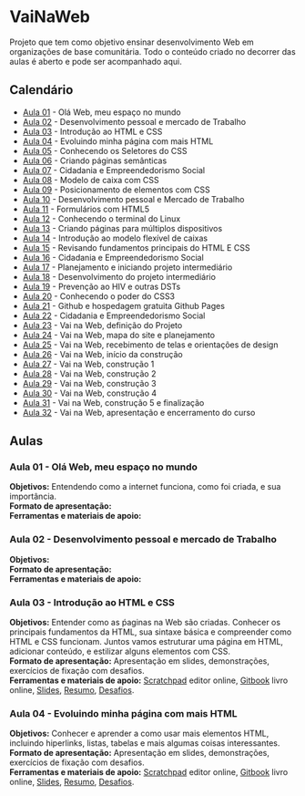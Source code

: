 # VaiNaWeb

Projeto que tem como objetivo ensinar desenvolvimento Web em organizações de base comunitária.
Todo o conteúdo criado no decorrer das aulas é aberto e pode ser acompanhado aqui. 

## Calendário

- [Aula 01](aulas/aula01/aula.md) - Olá Web, meu espaço no mundo
- [Aula 02](aulas/aula02/aula.md) - Desenvolvimento pessoal e mercado de Trabalho
- [Aula 03](aulas/aula03/aula.md) - Introdução ao HTML e CSS
- [Aula 04](aulas/aula04/aula.md) - Evoluindo minha página com mais HTML
- [Aula 05](aulas/aula05/aula.md) - Conhecendo os Seletores do CSS
- [Aula 06](aulas/aula06/aula.md) - Criando páginas semânticas
- [Aula 07](aulas/aula07/aula.md) - Cidadania e Empreendedorismo Social
- [Aula 08](aulas/aula08/aula.md) - Modelo de caixa com CSS
- [Aula 09](aulas/aula09/aula.md) - Posicionamento de elementos com CSS
- [Aula 10](aulas/aula10/aula.md) - Desenvolvimento pessoal e Mercado de Trabalho
- [Aula 11](aulas/aula11/aula.md) - Formulários com HTML5
- [Aula 12](aulas/aula12/aula.md) - Conhecendo o terminal do Linux
- [Aula 13](aulas/aula13/aula.md) - Criando páginas para múltiplos dispositivos
- [Aula 14](aulas/aula14/aula.md) - Introdução ao modelo flexível de caixas
- [Aula 15](aulas/aula15/aula.md) - Revisando fundamentos principais do HTML E CSS
- [Aula 16](aulas/aula16/aula.md) - Cidadania e Empreendedorismo Social
- [Aula 17](aulas/aula17/aula.md) - Planejamento e iniciando projeto intermediário
- [Aula 18](aulas/aula18/aula.md) - Desenvolvimento do projeto intermediário
- [Aula 19](aulas/aula19/aula.md) - Prevenção ao HIV e outras DSTs
- [Aula 20](aulas/aula20/aula.md) - Conhecendo o poder do CSS3
- [Aula 21](aulas/aula21/aula.md) - Github e hospedagem gratuita Github Pages
- [Aula 22](aulas/aula22/aula.md) - Cidadania e Empreendedorismo Social
- [Aula 23](aulas/aula23/aula.md) - Vai na Web, definição do Projeto
- [Aula 24](aulas/aula24/aula.md) - Vai na Web, mapa do site e planejamento
- [Aula 25](aulas/aula25/aula.md) - Vai na Web, recebimento de telas e orientações de design
- [Aula 26](aulas/aula26/aula.md) - Vai na Web, início da construção
- [Aula 27](aulas/aula27/aula.md) - Vai na Web, construção 1
- [Aula 28](aulas/aula28/aula.md) - Vai na Web, construção 2
- [Aula 29](aulas/aula29/aula.md) - Vai na Web, construção 3
- [Aula 30](aulas/aula30/aula.md) - Vai na Web, construção 4
- [Aula 31](aulas/aula31/aula.md) - Vai na Web, construção 5 e finalização
- [Aula 32](aulas/aula32/aula.md) - Vai na Web, apresentação e encerramento do curso

## Aulas

### Aula 01 - Olá Web, meu espaço no mundo

**Objetivos:** Entendendo como a internet funciona, como foi criada, e sua importância.<br>
**Formato de apresentação:** <br>
**Ferramentas e materiais de apoio:** <br>

### Aula 02 - Desenvolvimento pessoal e mercado de Trabalho

**Objetivos:** <br>
**Formato de apresentação:** <br>
**Ferramentas e materiais de apoio:** <br>

### Aula 03 - Introdução ao HTML e CSS

**Objetivos:** Entender como as ṕaginas na Web são criadas. Conhecer os principais fundamentos da HTML, sua sintaxe básica e compreender como HTML e CSS funcionam. Juntos vamos estruturar uma página em HTML, adicionar conteúdo, e estilizar alguns elementos com CSS.<br>
**Formato de apresentação:** Apresentação em slides, demonstrações, exercícios de fixação com desafios.<br>
**Ferramentas e materiais de apoio:** [Scratchpad](http://scratchpad.io/vainaweb) editor online, [Gitbook](https://vainaweb.gitbooks.io/primeiros-passos-web/) livro online, [Slides](http://slides.com/dalivieira/vainaweb-aula03), [Resumo](aulas/aula03/resumo.md), [Desafios](aulas/aula03/desafios.md).<br>

### Aula 04 - Evoluindo minha página com mais HTML

**Objetivos:** Conhecer e aprender a como usar mais elementos HTML, incluindo hiperlinks, listas, tabelas e mais algumas coisas interessantes.<br>
**Formato de apresentação:** Apresentação em slides, demonstrações, exercícios de fixação com desafios.<br>
**Ferramentas e materiais de apoio:** [Scratchpad](http://scratchpad.io/vainaweb) editor online, [Gitbook](https://vainaweb.gitbooks.io/primeiros-passos-web/) livro online, [Slides](http://slides.com/dalivieira/vainaweb-aula04), [Resumo](aulas/aula04/resumo.md), [Desafios](aulas/aula04/desafios.md).<br>